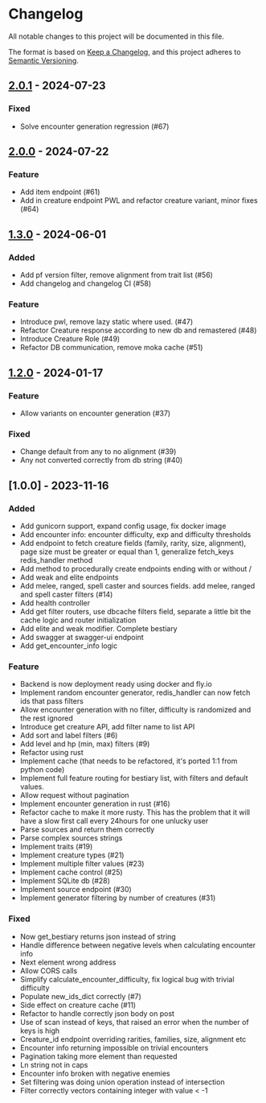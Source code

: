 # Changelog

All notable changes to this project will be documented in this file.

The format is based on [Keep a Changelog](https://keepachangelog.com/en/1.0.0/),
and this project adheres to [Semantic Versioning](https://semver.org/spec/v2.0.0.html).

## [2.0.1] - 2024-07-23

### Fixed

- Solve encounter generation regression (#67)

## [2.0.0] - 2024-07-22

### Feature

- Add item endpoint (#61)
- Add in creature endpoint PWL and refactor creature variant, minor fixes (#64)

## [1.3.0] - 2024-06-01

### Added

- Add pf version filter, remove alignment from trait list (#56)
- Add changelog and changelog CI (#58)

### Feature

- Introduce pwl, remove lazy static where used. (#47)
- Refactor Creature response according to new db and remastered (#48)
- Introduce Creature Role (#49)
- Refactor DB communication, remove moka cache (#51)

## [1.2.0] - 2024-01-17

### Feature

- Allow variants on encounter generation (#37)

### Fixed

- Change default from any to no alignment (#39)
- Any not converted correctly from db string (#40)

## [1.0.0] - 2023-11-16

### Added

- Add gunicorn support, expand config usage, fix docker image
- Add encounter info: encounter difficulty, exp and difficulty thresholds
- Add endpoint to fetch creature fields (family, rarity, size, alignment), page size must be greater or equal than 1, generalize fetch_keys redis_handler method
- Add method to procedurally create endpoints ending with or without /
- Add weak and elite endpoints
- Add melee, ranged, spell caster and sources fields. add melee, ranged and spell caster filters (#14)
- Add health controller
- Add get filter routers, use dbcache filters field, separate a little bit the cache logic and router initialization
- Add elite and weak modifier. Complete bestiary
- Add swagger at swagger-ui endpoint
- Add get_encounter_info logic

### Feature

- Backend is now deployment ready using docker and fly.io
- Implement random encounter generator, redis_handler can now fetch ids that pass filters
- Allow encounter generation with no filter, difficulty is randomized and the rest ignored
- Introduce get creature API, add filter name to list API
- Add sort and label filters  (#6)
- Add level and hp (min, max) filters (#9)
- Refactor using rust
- Implement cache (that needs to be refactored, it's ported 1:1 from python code)
- Implement full feature routing for bestiary list, with filters and default values.
- Allow request without pagination
- Implement encounter generation in rust (#16)
- Refactor cache to make it more rusty. This has the problem that it will have a slow first call every 24hours for one unlucky user
- Parse sources and return them correctly
- Parse complex sources strings
- Implement traits (#19)
- Implement creature types (#21)
- Implement multiple filter values (#23)
- Implement cache control (#25)
- Implement SQLite db (#28)
- Implement source endpoint (#30)
- Implement generator filtering by number of creatures (#31)

### Fixed

- Now get_bestiary returns json instead of string
- Handle difference between negative levels when calculating encounter info
- Next element wrong address
- Allow CORS calls
- Simplify calculate_encounter_difficulty, fix logical bug with trivial difficulty
- Populate new_ids_dict correctly (#7)
- Side effect on creature cache (#11)
- Refactor to handle correctly json body on post
- Use of scan instead of keys, that raised an error when the number of keys is high
- Creature_id endpoint overriding rarities, families, size, alignment etc
- Encounter info returning impossible on trivial encounters
- Pagination taking more element than requested
- Ln string not in caps
- Encounter info broken with negative enemies
- Set filtering was doing union operation instead of intersection
- Filter correctly vectors containing integer with value < -1

[2.0.1]: https://github.com/RakuJa/BYBE/compare/v2.0.0..v2.0.1
[2.0.0]: https://github.com/RakuJa/BYBE/compare/v1.3.0..v2.0.0
[1.3.0]: https://github.com/RakuJa/BYBE/compare/v1.2.0..v1.3.0
[1.2.0]: https://github.com/RakuJa/BYBE/compare/v1.0.0..v1.2.0

<!-- generated by git-cliff -->
